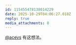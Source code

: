 ```yaml
---
id: 115455478138014229
date: 2025-10-29T04:06:27.018Z
reply: true
media_attachments: 0
---
```


<p><span class="h-card" translate="no"><a href="https://mastodon.social/@acevs" class="u-url mention" rel="nofollow noopener" target="_blank">@<span>acevs</span></a></span> 有这想法。</p>
